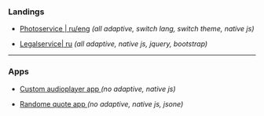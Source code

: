### Landings

* <a href="https://sashajozwiak.github.io/some-works/portfolio/" target="_blank">Photoservice | ru/eng</a> <i>(all adaptive, switch lang, switch theme, native js)</i>

* <a href="https://sashajozwiak.github.io/some-works/bankrotto/" target="_blank">Legalservice| ru</a> <i> (all adaptive, native js, jquery, bootstrap)</i>

---

### Apps

* <a href="https://sashajozwiak.github.io/some-works/js30-audio-player/" target="_blank">Custom audioplayer app </a> <i>(no adaptive, native js)</i>

* <a href="https://sashajozwiak.github.io/some-works/random-jokes/" target="_blank">Randome quote app </a> <i>(no adaptive, native js, jsone)</i>


